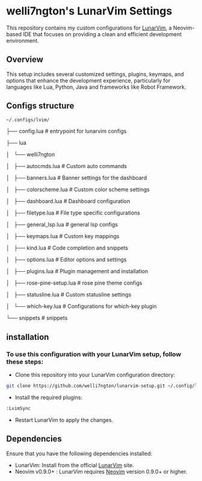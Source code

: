 # welli7ngton's LunarVim Settings

This repository contains my custom configurations for [LunarVim](https://www.lunarvim.org/blog), a Neovim-based IDE that focuses on providing a clean and efficient development environment.

## Overview
This setup includes several customized settings, plugins, keymaps, and options that enhance the development experience, particularly for languages like Lua, Python, Java and frameworks like Robot Framework.

## Configs structure
```bash
~/.configs/lvim/
```

├── config.lua                    # entrypoint for lunarvim configs

├── lua

│   └── welli7ngton

│       ├── autocmds.lua          # Custom auto commands

│       ├── banners.lua           # Banner settings for the dashboard

│       ├── colorscheme.lua       # Custom color scheme settings

│       ├── dashboard.lua         # Dashboard configuration

│       ├── filetype.lua          # File type specific configurations

│       ├── general_lsp.lua       # general lsp configs

│       ├── keymaps.lua           # Custom key mappings

│       ├── kind.lua              # Code completion and snippets

│       ├── options.lua           # Editor options and settings

│       ├── plugins.lua           # Plugin management and installation

│       ├── rose-pine-setup.lua   # rose pine theme configs

│       ├── statusline.lua        # Custom statusline settings

│       └── which-key.lua         # Configurations for which-key plugin

└── snippets                      # snippets      

## installation
### To use this configuration with your LunarVim setup, follow these steps:

- Clone this repository into your LunarVim configuration directory:

```bash
git clone https://github.com/welli7ngton/lunarvim-setup.git ~/.config/lvim/
```

- Install the required plugins:

```bash
:LvimSync
```

- Restart LunarVim to apply the changes.

## Dependencies

Ensure that you have the following dependencies installed:

- LunarVim: Install from the official [LunarVim](https://www.lunarvim.org/docs/installation) site.
- Neovim v0.9.0+ : LunarVim requires [Neovim](https://github.com/neovim/neovim/releases/tag/v0.10.1) version 0.9.0+ or higher.
